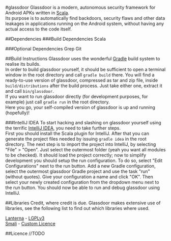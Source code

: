 #glassdoor
Glassdoor is a modern, autonomous security framework for Android APKs written in [Scala](http://scala-lang.org/).  
Its purpose is to automatically find backdoors, security flaws and other data leakages in applications running on the Android system, without having any actual access to the code itself.

##Dependencies
###Build Dependencies
Scala

###Optional Dependencies
Grep
Git 

##Build Instructions
Glassdoor uses the wonderful [Gradle](https://gradle.org/) build system to realise its builds.  
In order to build glassdoor yourself, it should be sufficient to open a terminal window in the root directory and call `gradle build` there. You will find a ready-to-use version of glassdoor, compressed as tar and zip file, inside `build/distributions` after the build process. Just take either one, extract it and call `bin/glassdoor`.  
If you want to run glassdoor directly (for development purposes, for example) just call `gradle run` in the root directory.  
Here you go, your self-compiled version of glassdoor is up and running (hopefully)!

###IntelliJ IDEA
To start hacking and slashing on glassdoor yourself using the terrific [IntelliJ IDEA](https://www.jetbrains.com/idea/), you need to take further steps.  
First you should install the Scala plugin for IntelliJ. After that you can generate the project files needed by issuing `gradle idea` in the root directory.
The next step is to import the project into IntelliJ, by selecting "File" > "Open". Just select the outermost folder (yeah you want all modules to be checked).
It should load the project correctly; now to simplify development you should setup the run configuration. To do so, select "Edit Configurations" next to the run button.
Add a new Gradle configuration, select the outermost glassdoor Gradle project and use the task "run" (without quotes). Give your configuration a name and click "OK".
Then select your newly created configuration from the dropdown menu next to the run button. You should now be able to run and debug glassdoor using IntelliJ.

##Libraries
Credit, where credit is due. Glassdoor makes extensive use of libraries, see the following list to find out which libraries where used.

[Lanterna](https://github.com/mabe02/lanterna) - [LGPLv3](https://www.gnu.org/copyleft/lesser.html)  
[Smali](https://github.com/JesusFreke/smali) - [Custom Licence](https://github.com/JesusFreke/smali/blob/master/NOTICE)

##Licence
//TODO
